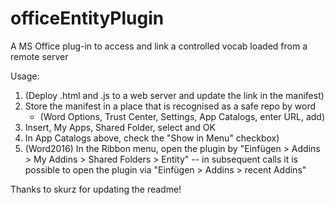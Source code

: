# officeEntityPlugin
A MS Office plug-in to access and link a controlled vocab loaded from a remote server

Usage:

1. (Deploy .html and .js to a web server and update the link in the manifest)
2. Store the manifest in a place that is recognised as a safe repo by word
    * (Word Options, Trust Center, Settings, App Catalogs, enter URL, add)
3. Insert, My Apps, Shared Folder, select and OK
4. In App Catalogs above, check the "Show in Menu" checkbox)
5. (Word2016) In the Ribbon menu, open the plugin by "Einfügen > Addins > My Addins > Shared Folders > Entity" -- in subsequent calls it is possible to open the plugin via "Einfügen > Addins > recent Addins"

Thanks to skurz for updating the readme!
